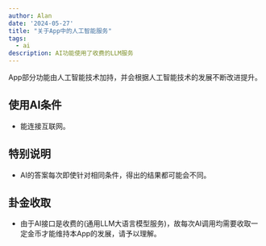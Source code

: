 ```yaml
---
author: Alan
date: '2024-05-27'
title: "关于App中的人工智能服务"
tags:
  - ai
description: AI功能使用了收费的LLM服务
---
```


App部分功能由人工智能技术加持，并会根据人工智能技术的发展不断改进提升。

## 使用AI条件

- 能连接互联网。

## 特别说明

- AI的答案每次即使针对相同条件，得出的结果都可能会不同。

## 卦金收取

- 由于AI接口是收费的(通用LLM大语言模型服务)，故每次AI调用均需要收取一定金币才能维持本App的发展，请予以理解。